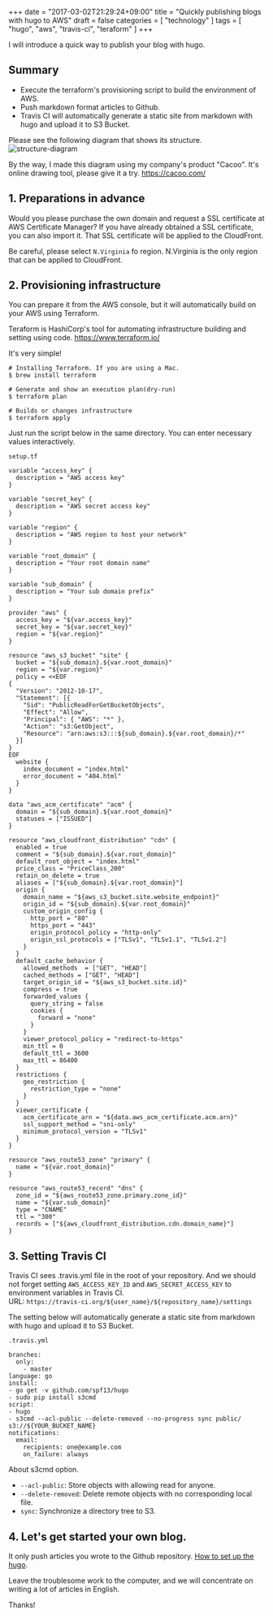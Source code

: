 +++
date = "2017-03-02T21:29:24+09:00"
title = "Quickly publishing blogs with hugo to AWS"
draft = false
categories = [ "technology" ]
tags = [ "hugo", "aws", "travis-ci", "teraform" ]
+++

I will introduce a quick way to publish your blog with hugo.

## Summary

* Execute the terraform's provisioning script to build the environment of AWS.
* Push markdown format articles to Github.
* Travis CI will automatically generate a static site from markdown with hugo and upload it to S3 Bucket.

Please see the following diagram that shows its structure.
![structure-diagram](/images/static-site-structure-diagram.png "structure-diagram")

By the way, I made this diagram using my company's product "Cacoo". It's online drawing tool, please give it a try. https://cacoo.com/

## 1. Preparations in advance

Would you please purchase the own domain and request a SSL certificate at AWS Certificate Manager? If you have already obtained a SSL certificate, you can also import it. That SSL certificate will be applied to the CloudFront.

Be careful, please select `N.Virginia` fo region. N.Virginia is the only region that can be applied to CloudFront.

## 2. Provisioning infrastructure
You can prepare it from the AWS console, but it will automatically build on your AWS using Terraform.

Teraform is HashiCorp's tool for automating infrastructure building and setting using code. https://www.terraform.io/

It's very simple!

```
# Installing Terraform. If you are using a Mac.
$ brew install terraform

# Generate and show an execution plan(dry-run)
$ terraform plan

# Builds or changes infrastructure
$ terraform apply
```

Just run the script below in the same directory. You can enter necessary values interactively.

`setup.tf`
```
variable "access_key" {
  description = "AWS access key"
}

variable "secret_key" {
  description = "AWS secret access key"
}

variable "region" {
  description = "AWS region to host your network"
}

variable "root_domain" {
  description = "Your root domain name"
}

variable "sub_domain" {
  description = "Your sub domain prefix"
}

provider "aws" {
  access_key = "${var.access_key}"
  secret_key = "${var.secret_key}"
  region = "${var.region}"
}

resource "aws_s3_bucket" "site" {
  bucket = "${sub_domain}.${var.root_domain}"
  region = "${var.region}"
  policy = <<EOF
{
  "Version": "2012-10-17",
  "Statement": [{
    "Sid": "PublicReadForGetBucketObjects",
    "Effect": "Allow",
    "Principal": { "AWS": "*" },
    "Action": "s3:GetObject",
    "Resource": "arn:aws:s3:::${sub_domain}.${var.root_domain}/*"
  }]
}
EOF
  website {
    index_document = "index.html"
    error_document = "404.html"
  }
}

data "aws_acm_certificate" "acm" {
  domain = "${sub_domain}.${var.root_domain}"
  statuses = ["ISSUED"]
}

resource "aws_cloudfront_distribution" "cdn" {
  enabled = true
  comment = "${sub_domain}.${var.root_domain}"
  default_root_object = "index.html"
  price_class = "PriceClass_200"
  retain_on_delete = true
  aliases = ["${sub_domain}.${var.root_domain}"]
  origin {
    domain_name = "${aws_s3_bucket.site.website_endpoint}"
    origin_id = "${sub_domain}.${var.root_domain}"
    custom_origin_config {
      http_port = "80"
      https_port = "443"
      origin_protocol_policy = "http-only"
      origin_ssl_protocols = ["TLSv1", "TLSv1.1", "TLSv1.2"]
    }
  }
  default_cache_behavior {
    allowed_methods  = ["GET", "HEAD"]
    cached_methods = ["GET", "HEAD"]
    target_origin_id = "${aws_s3_bucket.site.id}"
    compress = true
    forwarded_values {
      query_string = false
      cookies {
        forward = "none"
      }
    }
    viewer_protocol_policy = "redirect-to-https"
    min_ttl = 0
    default_ttl = 3600
    max_ttl = 86400
  }
  restrictions {
    geo_restriction {
      restriction_type = "none"
    }
  }
  viewer_certificate {
    acm_certificate_arn = "${data.aws_acm_certificate.acm.arn}"
    ssl_support_method = "sni-only"
    minimum_protocol_version = "TLSv1"
  }
}

resource "aws_route53_zone" "primary" {
  name = "${var.root_domain}"
}

resource "aws_route53_record" "dns" {
  zone_id = "${aws_route53_zone.primary.zone_id}"
  name = "${var.sub_domain}"
  type = "CNAME"
  ttl = "300"
  records = ["${aws_cloudfront_distribution.cdn.domain_name}"]
}

```

## 3. Setting Travis CI

Travis CI sees .travis.yml file in the root of your repository. And we should not forget setting `AWS_ACCESS_KEY_ID` and `AWS_SECRET_ACCESS_KEY` to environment variables in Travis CI.  
URL: `https://travis-ci.org/${user_name}/${repository_name}/settings`

The setting below will automatically generate a static site from markdown with hugo and upload it to S3 Bucket.

`.travis.yml`
```
branches:
  only:
    - master
language: go
install:
- go get -v github.com/spf13/hugo
- sudo pip install s3cmd
script:
- hugo
- s3cmd --acl-public --delete-removed --no-progress sync public/ s3://${YOUR_BUCKET_NAME}
notifications:
  email:
    recipients: one@example.com
    on_failure: always
```

About s3cmd option.

* `--acl-public`: Store objects with allowing read for anyone.
* `--delete-removed`: Delete remote objects with no corresponding local file.
* `sync`: Synchronize a directory tree to S3.

## 4. Let's get started your own blog.

It only push articles you wrote to the Github repository. [How to set up the hugo](/post/2017/02/23/how-to-set-up-the-hugo/).

Leave the troublesome work to the computer, and we will concentrate on writing a lot of articles in English.

Thanks!








